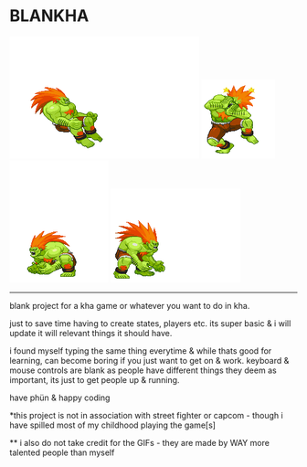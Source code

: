 # BLANKHA

![image](img/roll.gif) ![image](img/dizzy.gif) ![image](img/fruit.gif) ![image](img/jump.gif)

------

blank project for a kha game or whatever you want to do in kha.

just to save time having to create states, players etc. its super basic & i will update it will relevant things it should have.

i found myself typing the same thing everytime & while thats good for learning, can become boring if you just want to get on & work.
keyboard & mouse controls are blank as people have different things they deem as important, its just to get people up & running.

have phün & happy coding

*this project is not in association with street fighter or capcom - though i have spilled most of my childhood playing the game[s]

** i also do not take credit for the GIFs - they are made by WAY more talented people than myself